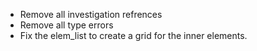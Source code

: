 - Remove all investigation refrences
- Remove all type errors
- Fix the elem_list to create a grid for the inner elements.

